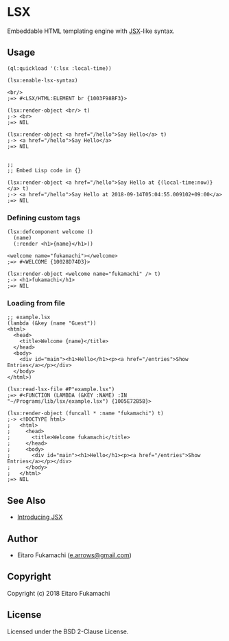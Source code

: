 # LSX

Embeddable HTML templating engine with [JSX](https://reactjs.org/docs/introducing-jsx.html)-like syntax.

## Usage

```common-lisp
(ql:quickload '(:lsx :local-time))

(lsx:enable-lsx-syntax)

<br/>
;=> #<LSX/HTML:ELEMENT br {1003F98BF3}>

(lsx:render-object <br/> t)
;-> <br>
;=> NIL

(lsx:render-object <a href="/hello">Say Hello</a> t)
;-> <a href="/hello">Say Hello</a>
;=> NIL


;;
;; Embed Lisp code in {}

(lsx:render-object <a href="/hello">Say Hello at {(local-time:now)}</a> t)
;-> <a href="/hello">Say Hello at 2018-09-14T05:04:55.009102+09:00</a>
;=> NIL
```

### Defining custom tags

```common-lisp
(lsx:defcomponent welcome ()
  (name)
  (:render <h1>{name}</h1>))

<welcome name="fukamachi"></welcome>
;=> #<WELCOME {10028D74D3}>

(lsx:render-object <welcome name="fukamachi" /> t)
;-> <h1>fukamachi</h1>
;=> NIL
```

### Loading from file

```common-lisp
;; example.lsx
(lambda (&key (name "Guest"))
<html>
  <head>
    <title>Welcome {name}</title>
  </head>
  <body>
    <div id="main"><h1>Hello</h1><p><a href="/entries">Show Entries</a></p></div>
  </body>
</html>)
```

```common-lisp
(lsx:read-lsx-file #P"example.lsx")
;=> #<FUNCTION (LAMBDA (&KEY :NAME) :IN "~/Programs/lib/lsx/example.lsx") {1005E72B5B}>

(lsx:render-object (funcall * :name "fukamachi") t)
;-> <!DOCTYPE html>
;   <html>
;     <head>
;       <title>Welcome fukamachi</title>
;     </head>
;     <body>
;       <div id="main"><h1>Hello</h1><p><a href="/entries">Show Entries</a></p></div>
;     </body>
;   </html>
;=> NIL
```

## See Also

- [Introducing JSX](https://reactjs.org/docs/introducing-jsx.html)

## Author

* Eitaro Fukamachi (e.arrows@gmail.com)

## Copyright

Copyright (c) 2018 Eitaro Fukamachi

## License

Licensed under the BSD 2-Clause License.
